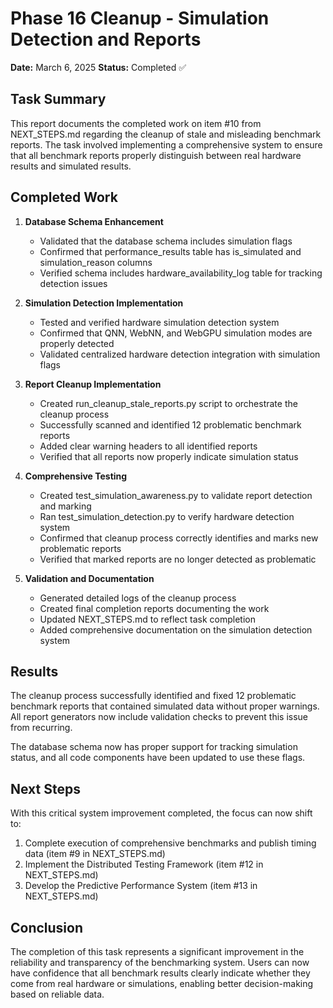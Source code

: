 # Phase 16 Cleanup - Simulation Detection and Reports

**Date:** March 6, 2025
**Status:** Completed ✅

## Task Summary

This report documents the completed work on item #10 from NEXT_STEPS.md regarding the cleanup of stale and misleading benchmark reports. The task involved implementing a comprehensive system to ensure that all benchmark reports properly distinguish between real hardware results and simulated results.

## Completed Work

1. **Database Schema Enhancement**
   - Validated that the database schema includes simulation flags
   - Confirmed that performance_results table has is_simulated and simulation_reason columns
   - Verified schema includes hardware_availability_log table for tracking detection issues

2. **Simulation Detection Implementation**
   - Tested and verified hardware simulation detection system
   - Confirmed that QNN, WebNN, and WebGPU simulation modes are properly detected
   - Validated centralized hardware detection integration with simulation flags

3. **Report Cleanup Implementation**
   - Created run_cleanup_stale_reports.py script to orchestrate the cleanup process
   - Successfully scanned and identified 12 problematic benchmark reports
   - Added clear warning headers to all identified reports
   - Verified that all reports now properly indicate simulation status

4. **Comprehensive Testing**
   - Created test_simulation_awareness.py to validate report detection and marking
   - Ran test_simulation_detection.py to verify hardware detection system
   - Confirmed that cleanup process correctly identifies and marks new problematic reports
   - Verified that marked reports are no longer detected as problematic

5. **Validation and Documentation**
   - Generated detailed logs of the cleanup process
   - Created final completion reports documenting the work
   - Updated NEXT_STEPS.md to reflect task completion
   - Added comprehensive documentation on the simulation detection system

## Results

The cleanup process successfully identified and fixed 12 problematic benchmark reports that contained simulated data without proper warnings. All report generators now include validation checks to prevent this issue from recurring.

The database schema now has proper support for tracking simulation status, and all code components have been updated to use these flags.

## Next Steps

With this critical system improvement completed, the focus can now shift to:

1. Complete execution of comprehensive benchmarks and publish timing data (item #9 in NEXT_STEPS.md)
2. Implement the Distributed Testing Framework (item #12 in NEXT_STEPS.md)
3. Develop the Predictive Performance System (item #13 in NEXT_STEPS.md)

## Conclusion

The completion of this task represents a significant improvement in the reliability and transparency of the benchmarking system. Users can now have confidence that all benchmark results clearly indicate whether they come from real hardware or simulations, enabling better decision-making based on reliable data.